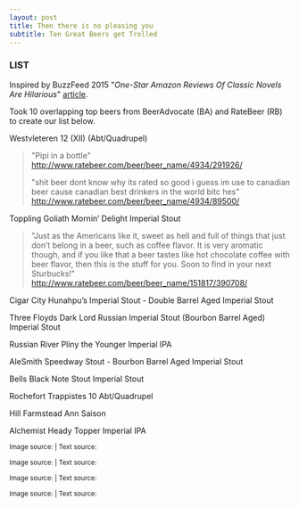 ```yaml
---
layout: post
title: Then there is no pleasing you
subtitle: Ten Great Beers get Trolled
---
```


### LIST

Inspired by BuzzFeed 2015 "_One-Star Amazon Reviews Of Classic Novels Are Hilarious_" [article](https://www.buzzfeed.com/margaretmaurer/one-star-amazon-reviews-of-classic-novels-18660?utm_term=.gnyqBma0vE#.psRMOdRGjr).

Took 10 overlapping top beers from BeerAdvocate (BA) and RateBeer (RB) to create our list below.

Westvleteren 12 (XII)	(Abt/Quadrupel)

> "Pipi in a bottle" http://www.ratebeer.com/beer/beer_name/4934/291926/
>
> "shit beer dont know why its rated so good i guess im use to canadian beer cause canadian best drinkers in the world bitc hes" http://www.ratebeer.com/beer/beer_name/4934/89500/

Toppling Goliath Mornin’ Delight	Imperial Stout

> "Just as the Americans like it, sweet as hell and full of things that just don’t belong in a beer, such as coffee flavor. It is very aromatic though, and if you like that a beer tastes like hot chocolate coffee with beer flavor, then this is the stuff for you. Soon to find in your next Sturbucks!" http://www.ratebeer.com/beer/beer_name/151817/390708/

Cigar City Hunahpu’s Imperial Stout - Double Barrel Aged	Imperial Stout

Three Floyds Dark Lord Russian Imperial Stout (Bourbon Barrel Aged)	Imperial Stout

Russian River Pliny the Younger	Imperial IPA

AleSmith Speedway Stout - Bourbon Barrel Aged	Imperial Stout

Bells Black Note Stout	Imperial Stout

Rochefort Trappistes 10	Abt/Quadrupel

Hill Farmstead Ann	Saison

Alchemist Heady Topper	Imperial IPA



<sub>Image source: <a href="" target="_blank"></a> | Text source: <a href="" target="_blank"></a></sub>

<sub>Image source: <a href="" target="_blank"></a> | Text source: <a href="" target="_blank"></a></sub>

<sub>Image source: <a href="" target="_blank"></a> | Text source: <a href="" target="_blank"></a></sub>

<sub>Image source: <a href="" target="_blank"></a> | Text source: <a href="" target="_blank"></a></sub>
